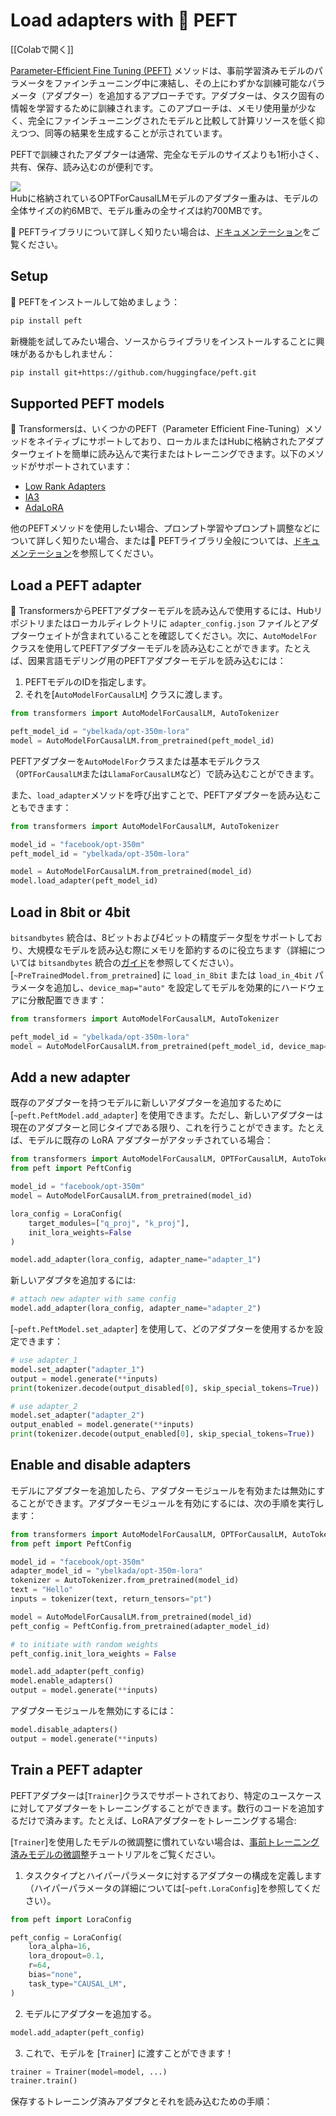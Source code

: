 <!--Copyright 2023 The HuggingFace Team. All rights reserved.
Licensed under the Apache License, Version 2.0 (the "License"); you may not use this file except in compliance with
the License. You may obtain a copy of the License at
http://www.apache.org/licenses/LICENSE-2.0
Unless required by applicable law or agreed to in writing, software distributed under the License is distributed on
an "AS IS" BASIS, WITHOUT WARRANTIES OR CONDITIONS OF ANY KIND, either express or implied. See the License for the
specific language governing permissions and limitations under the License.
⚠️ Note that this file is in Markdown but contain specific syntax for our doc-builder (similar to MDX) that may not be
rendered properly in your Markdown viewer.
-->


# Load adapters with 🤗 PEFT

[[Colabで開く]]

[Parameter-Efficient Fine Tuning (PEFT)](https://huggingface.co/blog/peft) メソッドは、事前学習済みモデルのパラメータをファインチューニング中に凍結し、その上にわずかな訓練可能なパラメータ（アダプター）を追加するアプローチです。アダプターは、タスク固有の情報を学習するために訓練されます。このアプローチは、メモリ使用量が少なく、完全にファインチューニングされたモデルと比較して計算リソースを低く抑えつつ、同等の結果を生成することが示されています。

PEFTで訓練されたアダプターは通常、完全なモデルのサイズよりも1桁小さく、共有、保存、読み込むのが便利です。

<div class="flex flex-col justify-center">
  <img src="https://huggingface.co/datasets/huggingface/documentation-images/resolve/main/peft/PEFT-hub-screenshot.png"/>
  <figcaption class="text-center">Hubに格納されているOPTForCausalLMモデルのアダプター重みは、モデルの全体サイズの約6MBで、モデル重みの全サイズは約700MBです。</figcaption>
</div>

🤗 PEFTライブラリについて詳しく知りたい場合は、[ドキュメンテーション](https://huggingface.co/docs/peft/index)をご覧ください。

## Setup

🤗 PEFTをインストールして始めましょう：


```bash
pip install peft
```

新機能を試してみたい場合、ソースからライブラリをインストールすることに興味があるかもしれません：

```bash
pip install git+https://github.com/huggingface/peft.git
```

## Supported PEFT models

🤗 Transformersは、いくつかのPEFT（Parameter Efficient Fine-Tuning）メソッドをネイティブにサポートしており、ローカルまたはHubに格納されたアダプターウェイトを簡単に読み込んで実行またはトレーニングできます。以下のメソッドがサポートされています：

- [Low Rank Adapters](https://huggingface.co/docs/peft/conceptual_guides/lora)
- [IA3](https://huggingface.co/docs/peft/conceptual_guides/ia3)
- [AdaLoRA](https://arxiv.org/abs/2303.10512)

他のPEFTメソッドを使用したい場合、プロンプト学習やプロンプト調整などについて詳しく知りたい場合、または🤗 PEFTライブラリ全般については、[ドキュメンテーション](https://huggingface.co/docs/peft/index)を参照してください。


## Load a PEFT adapter

🤗 TransformersからPEFTアダプターモデルを読み込んで使用するには、Hubリポジトリまたはローカルディレクトリに `adapter_config.json` ファイルとアダプターウェイトが含まれていることを確認してください。次に、`AutoModelFor` クラスを使用してPEFTアダプターモデルを読み込むことができます。たとえば、因果言語モデリング用のPEFTアダプターモデルを読み込むには：

1. PEFTモデルのIDを指定します。
2. それを[`AutoModelForCausalLM`] クラスに渡します。


```py
from transformers import AutoModelForCausalLM, AutoTokenizer

peft_model_id = "ybelkada/opt-350m-lora"
model = AutoModelForCausalLM.from_pretrained(peft_model_id)
```

<Tip>

PEFTアダプターを`AutoModelFor`クラスまたは基本モデルクラス（`OPTForCausalLM`または`LlamaForCausalLM`など）で読み込むことができます。

</Tip>

また、`load_adapter`メソッドを呼び出すことで、PEFTアダプターを読み込むこともできます：


```py
from transformers import AutoModelForCausalLM, AutoTokenizer

model_id = "facebook/opt-350m"
peft_model_id = "ybelkada/opt-350m-lora"

model = AutoModelForCausalLM.from_pretrained(model_id)
model.load_adapter(peft_model_id)
```

## Load in 8bit or 4bit


`bitsandbytes` 統合は、8ビットおよび4ビットの精度データ型をサポートしており、大規模なモデルを読み込む際にメモリを節約するのに役立ちます（詳細については `bitsandbytes` 統合の[ガイド](./quantization#bitsandbytes-integration)を参照してください）。[`~PreTrainedModel.from_pretrained`] に `load_in_8bit` または `load_in_4bit` パラメータを追加し、`device_map="auto"` を設定してモデルを効果的にハードウェアに分散配置できます：

```py
from transformers import AutoModelForCausalLM, AutoTokenizer

peft_model_id = "ybelkada/opt-350m-lora"
model = AutoModelForCausalLM.from_pretrained(peft_model_id, device_map="auto", load_in_8bit=True)
```

## Add a new adapter

既存のアダプターを持つモデルに新しいアダプターを追加するために [`~peft.PeftModel.add_adapter`] を使用できます。ただし、新しいアダプターは現在のアダプターと同じタイプである限り、これを行うことができます。たとえば、モデルに既存の LoRA アダプターがアタッチされている場合：


```py
from transformers import AutoModelForCausalLM, OPTForCausalLM, AutoTokenizer
from peft import PeftConfig

model_id = "facebook/opt-350m"
model = AutoModelForCausalLM.from_pretrained(model_id)

lora_config = LoraConfig(
    target_modules=["q_proj", "k_proj"],
    init_lora_weights=False
)

model.add_adapter(lora_config, adapter_name="adapter_1")
```

新しいアダプタを追加するには:


```py
# attach new adapter with same config
model.add_adapter(lora_config, adapter_name="adapter_2")
```

[`~peft.PeftModel.set_adapter`] を使用して、どのアダプターを使用するかを設定できます：


```py
# use adapter_1
model.set_adapter("adapter_1")
output = model.generate(**inputs)
print(tokenizer.decode(output_disabled[0], skip_special_tokens=True))

# use adapter_2
model.set_adapter("adapter_2")
output_enabled = model.generate(**inputs)
print(tokenizer.decode(output_enabled[0], skip_special_tokens=True))
```

## Enable and disable adapters

モデルにアダプターを追加したら、アダプターモジュールを有効または無効にすることができます。アダプターモジュールを有効にするには、次の手順を実行します：

```py
from transformers import AutoModelForCausalLM, OPTForCausalLM, AutoTokenizer
from peft import PeftConfig

model_id = "facebook/opt-350m"
adapter_model_id = "ybelkada/opt-350m-lora"
tokenizer = AutoTokenizer.from_pretrained(model_id)
text = "Hello"
inputs = tokenizer(text, return_tensors="pt")

model = AutoModelForCausalLM.from_pretrained(model_id)
peft_config = PeftConfig.from_pretrained(adapter_model_id)

# to initiate with random weights
peft_config.init_lora_weights = False

model.add_adapter(peft_config)
model.enable_adapters()
output = model.generate(**inputs)
```

アダプターモジュールを無効にするには：

```py
model.disable_adapters()
output = model.generate(**inputs)
```

## Train a PEFT adapter

PEFTアダプターは[`Trainer`]クラスでサポートされており、特定のユースケースに対してアダプターをトレーニングすることができます。数行のコードを追加するだけで済みます。たとえば、LoRAアダプターをトレーニングする場合:

<Tip>

[`Trainer`]を使用したモデルの微調整に慣れていない場合は、[事前トレーニング済みモデルの微調整](training)チュートリアルをご覧ください。

</Tip>

1. タスクタイプとハイパーパラメータに対するアダプターの構成を定義します（ハイパーパラメータの詳細については[`~peft.LoraConfig`]を参照してください）。


```py
from peft import LoraConfig

peft_config = LoraConfig(
    lora_alpha=16,
    lora_dropout=0.1,
    r=64,
    bias="none",
    task_type="CAUSAL_LM",
)
```

2. モデルにアダプターを追加する。


```py
model.add_adapter(peft_config)
```

3. これで、モデルを [`Trainer`] に渡すことができます！

```py
trainer = Trainer(model=model, ...)
trainer.train()
```

保存するトレーニング済みアダプタとそれを読み込むための手順：
